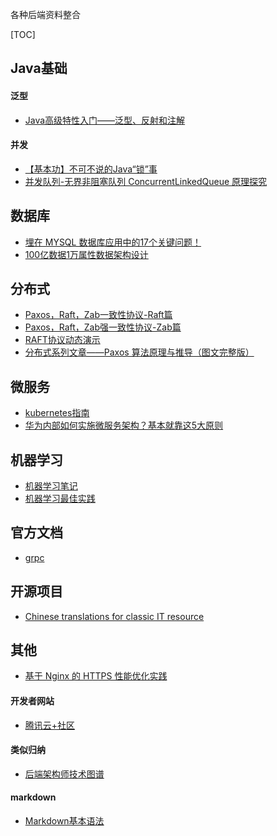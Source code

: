 各种后端资料整合

[TOC]

## Java基础
#### 泛型
* [Java高级特性入门——泛型、反射和注解](https://mp.weixin.qq.com/s/r1ccNKBbYvbbkHHvxoNwAw)

#### 并发
* [【基本功】不可不说的Java“锁”事](【基本功】不可不说的Java“锁”事)
* [并发队列-无界非阻塞队列 ConcurrentLinkedQueue 原理探究](http://www.importnew.com/25668.html)

## 数据库
* [埋在 MYSQL 数据库应用中的17个关键问题！](https://mp.weixin.qq.com/s?__biz=MzA3ODg3OTk4OA==&mid=2651090802&idx=2&sn=fceb2ab31cc12c94d091d4d39c229582&chksm=844cc2e9b33b4bffcf9fa3887764477c9fb8834c28014a66bcebe95a7829b9142bb4313f015d&scene=0#rd)
* [100亿数据1万属性数据架构设计](https://mp.weixin.qq.com/s/3O3kPSwV-tAeYdy2ZRACpg)

## 分布式
* [Paxos，Raft，Zab一致性协议-Raft篇](https://cloud.tencent.com/developer/news/263309)
* [Paxos，Raft，Zab强一致性协议-Zab篇](https://cloud.tencent.com/developer/news/261787)
* [RAFT协议动态演示](http://thesecretlivesofdata.com/raft/)
* [分布式系列文章——Paxos 算法原理与推导（图文完整版）](https://juejin.im/entry/586db517ac502e12d639733b)

## 微服务
* [kubernetes指南](https://kubernetes.feisky.xyz/)
* [华为内部如何实施微服务架构？基本就靠这5大原则](https://mp.weixin.qq.com/s?__biz=MzI4MTY5NTk4Ng==&mid=2247489592&amp;idx=1&amp;sn=6c6e7b1ac69cf0310da681671fc4a6a3&source=41#wechat_redirect)

## 机器学习
* [机器学习笔记](https://feisky.xyz/machine-learning/)
* [机器学习最佳实践](https://feisky.xyz/machine-learning/appendix/rules-of-ml.html)

## 官方文档
* [grpc](http://doc.oschina.net/grpc?t=60134)

## 开源项目
* [Chinese translations for classic IT resource](https://github.com/oldratlee/translations)



## 其他
* [基于 Nginx 的 HTTPS 性能优化实践](https://mp.weixin.qq.com/s/ryl77apaO5BHfTBh7dx-kQ)
#### 开发者网站
* [腾讯云+社区](https://cloud.tencent.com/developer/devdocs)

#### 类似归纳
* [后端架构师技术图谱](https://cloud.tencent.com/developer/article/1165100)

#### markdown
* [Markdown基本语法](https://www.jianshu.com/p/191d1e21f7ed)
